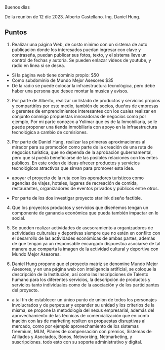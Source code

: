 Buenos días

De la reunión de 12 dic 2023.
Alberto Castellano.
Ing. Daniel Hung.

## Puntos

1. Realizar una página Web, de costo mínimo con un sistema de auto publicación donde los interesados puedan ingresar con clave y contraseña, puedan publicar sus fotos, texto, y el sistema lleve un control de fechas y autoría. Se pueden enlazar videos de youtube, y radio en línea si se desea. 

- Si la página web tiene dominio propio: $50
- Como subdominio de Mundo Mejor Asesores $35
- De la radio se puede colocar la infraestructura tecnológica, pero debe haber una persona que desee montar la musica y avisos.

2. Por parte de Alberto, realizar un listado de productos y servicios propios y compartirlos por este medio, también de socios, dueños de empresas o gerentes de emprendimientos interesantes con los cuales realizar en conjunto conmigo propuestas innovadoras de negocios como por ejemplo, Por mi parte conozco a Yolimar que es de la Inmobiliaria, se le puede proponer una tienda inmobiliaria con apoyo en la infraestructura tecnológica a cambio de comisiones.

3. Por parte de Daniel Hung, realizar las primeras aproximaciones al mirador para su promoción como parte de la creación de una ruta de negocios turística, que no dependa de la aprobación gubernamental, pero que sí pueda beneficiarse de las posibles relaciones con los entes públicos. En este orden de ideas ofrecer productos y servicios tecnológicos atractivos que sirvan para promover esta idea. 

- apoyar el proyecto de la ruta con los operadores turísticos como agencias de viajes, hoteles, lugares de recreación de comida, restaurantes, organizadores de eventos privados y públicos entre otros.

- Por parte de los dos investigar proyecto starlink diseño factible.


4. Que los proyectos productos y servicios que diseñemos tengan un componente de ganancia económica que pueda también impactar en lo social.

5. Se pueden realizar actividades de asesoramiento a organizadores de actividades culturales y deportivas siempre que no estén en conflito con el desarrollo de las actividades económicas de ambas partes, además de que tengan ya un responsable encargado dispuestoa asociarse de tal manera que comparta la imagen de la actividad cultural y deportiva con Mundo Mejor Asesores.



6. Daniel Hung propone que el proyecto matriz se denomine Mundo Mejor Asesores, y en una página web con inteligencia artificial, se coloque la descripción de la Institución, así como las Inscripciones de Talento humano para los diferentes servicios, la descripción de productos y servicios tanto individuales como de la asociación y de los participantes del proyecto.

- a tal fín de establecer un único punto de unión de todos los personajes involucrados y de perpetuar y expander su unidad y los criterios de la misma, se propone la metodología del nexus empresarial, además del aprovechamiento de las técnicas de comercialización que en comb inación con las de marketing resilten en propuestas disruptivas al mercado, como por ejemplo aprovechamiento de los sistemas freemium, MLM, Planes de compensación con premios, Sistemas de Afiliados y Asociados, Bonos, Networking, Netmarketing,  y suscripciones. todo esto con su soporte administrativo y digital.